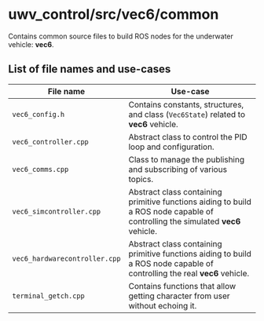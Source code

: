 # uwv_control/src/vec6/common

Contains common source files to build ROS nodes for the underwater vehicle: **vec6**.

## List of file names and use-cases

| File name | Use-case |
| --- | --- |
| `vec6_config.h` |  Contains constants, structures, and class (`Vec6State`) related to **vec6** vehicle. |
| `vec6_controller.cpp` | Abstract class to control the PID loop and configuration. |
| `vec6_comms.cpp` | Class to manage the publishing and subscribing of various topics. |
| `vec6_simcontroller.cpp` | Abstract class containing primitive functions aiding to build a ROS node capable of controlling the simulated **vec6** vehicle. |
| `vec6_hardwarecontroller.cpp` | Abstract class containing primitive functions aiding to build a ROS node capable of controlling the real **vec6** vehicle. |
| `terminal_getch.cpp` | Contains functions that allow getting character from user without echoing it. |